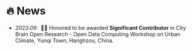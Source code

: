 # 🔥 News
- *2023.09*: &nbsp;🎉🎉 Honored to be awarded **Significant Contributor** in City Brain Open Research - Open Data Computing Workshop on Urban Climate, Yunqi Town, Hanghzou, China.
